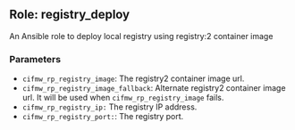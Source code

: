 ## Role: registry_deploy

An Ansible role to deploy local registry using registry:2 container image

### Parameters
* `cifmw_rp_registry_image`: The registry2 container image url.
* `cifmw_rp_registry_image_fallback`: Alternate registry2 container image url. It will be used when `cifmw_rp_registry_image` fails.
* `cifmw_rp_registry_ip:` The registry IP address.
* `cifmw_rp_registry_port:`: The registry port.
